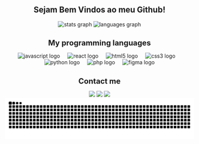 <h2 align="center">Sejam Bem Vindos ao meu Github!</h2>
<div align="center">
  <img src="https://github-readme-stats.vercel.app/api?username=marinakallybo&hide_title=false&hide_rank=true&show_icons=true&include_all_commits=true&count_private=true&disable_animations=false&theme=gotham&locale=pt-br&hide_border=false&custom_title=Estat%C3%ADsticas" height="150" alt="stats graph"  />
  <img src="https://github-readme-stats.vercel.app/api/top-langs?username=marinakallybo&locale=pt-br&hide_title=false&layout=compact&card_width=320&theme=gotham&hide_border=false" height="150" alt="languages graph"  />
</div>

##

<p align="center"><strong><span style="font-size: 20px;">My programming languages</span></strong></p>

<div align="center">
  <img src="https://cdn.jsdelivr.net/gh/devicons/devicon/icons/javascript/javascript-original.svg" height="40" alt="javascript logo" />
  <img width="12" />
  <img src="https://cdn.jsdelivr.net/gh/devicons/devicon/icons/react/react-original.svg" height="40" alt="react logo" />
  <img width="12" />
  <img src="https://cdn.jsdelivr.net/gh/devicons/devicon/icons/html5/html5-original.svg" height="40" alt="html5 logo" />
  <img width="12" />
  <img src="https://cdn.jsdelivr.net/gh/devicons/devicon/icons/css3/css3-original.svg" height="40" alt="css3 logo" />
  <img width="12" />
  <img src="https://cdn.jsdelivr.net/gh/devicons/devicon/icons/python/python-original.svg" height="40" alt="python logo" />
  <img width="12" />
  <img src="https://cdn.jsdelivr.net/gh/devicons/devicon/icons/php/php-original.svg" height="40" alt="php logo" />
  <img width="12" />
  <img src="https://cdn.jsdelivr.net/gh/devicons/devicon/icons/figma/figma-original.svg" height="40" alt="figma logo" />
</div>


##

<p align="center"><strong><span style="font-size: 20px;"> Contact me </span></strong></p>
<div align=center> 
  <a href="https://www.instagram.com/marinakallyb/" target="_blank"><img src="https://img.shields.io/badge/-Instagram-%23E4405F?style=for-the-badge&logo=instagram&logoColor=white" target="_blank"></a>
  <a href = "mailto:marinakally@gmail.com"><img src="https://img.shields.io/badge/-Gmail-%23333?style=for-the-badge&logo=gmail&logoColor=white" target="_blank"></a>
  <a href="https://www.linkedin.com/in/marina-kally-695535252/" target="_blank"><img src="https://img.shields.io/badge/-LinkedIn-%230077B5?style=for-the-badge&logo=linkedin&logoColor=white" target="_blank"></a> 
</div>


<picture>
  <source media="(prefers-color-scheme: dark)" srcset="https://raw.githubusercontent.com/marinakallybo/marinakallybo/output/github-contribution-grid-snake-dark.svg">
  <source media="(prefers-color-scheme: light)" srcset="https://raw.githubusercontent.com/marinakallybo/marinakallybo/output/github-contribution-grid-snake.svg">
  <img alt="github contribution grid snake animation" src="https://raw.githubusercontent.com/marinakallybo/marinakallybo/output/github-contribution-grid-snake.svg">
</picture>
